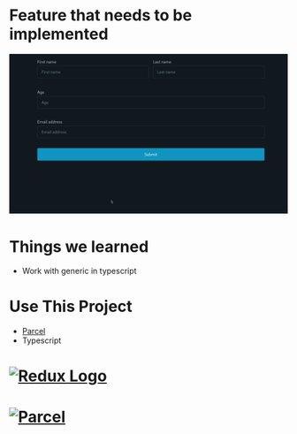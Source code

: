 # Feature that needs to be implemented

![image](https://github.com/mohammadfarashipoor/quera_problems/blob/frontend/validation-fields/validation.gif)



# Things we learned
- Work with generic in typescript


# Use This Project
- [Parcel](https://github.com/parcel-bundler/parcel)
- Typescript


# <a href='https://github.com/microsoft/TypeScript'><img src='https://user-images.githubusercontent.com/68542775/188368881-da2b9676-417a-4bbe-b8b7-20a497246f30.jpg' height='60' alt='Redux Logo' aria-label='redux.js.org' /></a>

# <a href="https://parceljs.org/" target="_blank"><img alt="Parcel" src="https://user-images.githubusercontent.com/19409/135924939-03845d0b-e7bb-414b-89b6-e627dfa9f614.png" width="749"></a>
